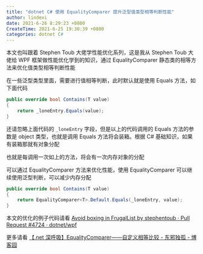 ```yaml
---
title: "dotnet C# 使用 EqualityComparer 提升泛型值类型相等判断性能"
author: lindexi
date: 2021-6-26 8:29:23 +0800
CreateTime: 2021-6-25 19:30:39 +0800
categories: dotnet C#
---
```


本文也叫跟着 Stephen Toub 大佬学性能优化系列，这是我从 Stephen Toub 大佬给 WPF 框架做性能优化学到的知识，通过 EqualityComparer 静态类的相等方法来优化值类型相等判断性能

<!--more-->


<!-- 发布 -->

在一些泛型类型里面，需要进行值相等判断，此时默认就是使用 Equals 方法，如下面代码

```csharp
public override bool Contains(T value)
{
    return _loneEntry.Equals(value);
}
```

还请忽略上面代码的 `_loneEntry` 字段，但是以上的代码调用的 Equals 方法的参数是 object 类型，也就是调用 Equals 方法将会装箱。根据 C# 基础知识，如果有装箱那就有对象分配

也就是每调用一次如上的方法，将会有一次内存对象的分配

可以通过 EqualityComparer 方法来优化性能，使用 EqualityComparer 可以继续使用泛型判断，可以减少内存分配

```csharp
public override bool Contains(T value)
{
    return EqualityComparer<T>.Default.Equals(_loneEntry, value);
}
```

本文的优化的例子代码请看 [Avoid boxing in FrugalList by stephentoub · Pull Request #4724 · dotnet/wpf](https://github.com/dotnet/wpf/pull/4724 )

更多请看 [【.net 深呼吸】EqualityComparer——自定义相等比较 - 东邪独孤 - 博客园](https://www.cnblogs.com/tcjiaan/p/5700192.html )

